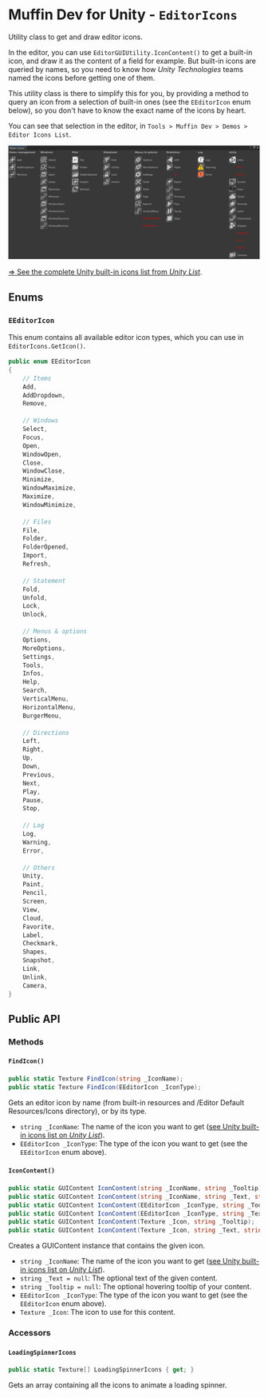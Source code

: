 # Muffin Dev for Unity - `EditorIcons`

Utility class to get and draw editor icons.

In the editor, you can use `EditorGUIUtility.IconContent()` to get a built-in icon, and draw it as the content of a field for example. But built-in icons are queried by names, so you need to know how *Unity Technologies* teams named the icons before getting one of them.

This utility class is there to simplify this for you, by providing a method to query an icon from a selection of built-in ones (see the `EEditorIcon` enum below), so you don't have to know the exact name of the icons by heart.

You can see that selection in the editor, in `Tools > Muffin Dev > Demos > Editor Icons List`.

![Preview of the *Editor Icons Editor Window*](./Images/editor-icons.png)

[=> See the complete Unity built-in icons list from *Unity List*](https://unitylist.com/p/5c3/Unity-editor-icons).

## Enums

### `EEditorIcon`

This enum contains all available editor icon types, which you can use in `EditorIcons.GetIcon()`.

```cs
public enum EEditorIcon
{
    // Items
    Add,
    AddDropdown,
    Remove,

    // Windows
    Select,
    Focus,
    Open,
    WindowOpen,
    Close,
    WindowClose,
    Minimize,
    WindowMaximize,
    Maximize,
    WindowMinimize,

    // Files
    File,
    Folder,
    FolderOpened,
    Import,
    Refresh,

    // Statement
    Fold,
    Unfold,
    Lock,
    Unlock,
    
    // Menus & options
    Options,
    MoreOptions,
    Settings,
    Tools,
    Infos,
    Help,
    Search,
    VerticalMenu,
    HorizontalMenu,
    BurgerMenu,

    // Directions
    Left,
    Right,
    Up,
    Down,
    Previous,
    Next,
    Play,
    Pause,
    Stop,

    // Log
    Log,
    Warning,
    Error,

    // Others
    Unity,
    Paint,
    Pencil,
    Screen,
    View,
    Cloud,
    Favorite,
    Label,
    Checkmark,
    Shapes,
    Snapshot,
    Link,
    Unlink,
    Camera,
}
```

## Public API

### Methods

#### `FindIcon()`

```cs
public static Texture FindIcon(string _IconName);
public static Texture FindIcon(EEditorIcon _IconType);
```

Gets an editor icon by name (from built-in resources and /Editor Default Resources/Icons directory), or by its type.

- `string _IconName`: The name of the icon you want to get ([see Unity built-in icons list on *Unity List*](https://unitylist.com/p/5c3/Unity-editor-icons)).
- `EEditorIcon _IconType`: The type of the icon you want to get (see the `EEditorIcon` enum above).

#### `IconContent()`

```cs
public static GUIContent IconContent(string _IconName, string _Tooltip);
public static GUIContent IconContent(string _IconName, string _Text, string _Tooltip);
public static GUIContent IconContent(EEditorIcon _IconType, string _Tooltip);
public static GUIContent IconContent(EEditorIcon _IconType, string _Text, string _Tooltip);
public static GUIContent IconContent(Texture _Icon, string _Tooltip);
public static GUIContent IconContent(Texture _Icon, string _Text, string _Tooltip);
```

Creates a GUIContent instance that contains the given icon.

- `string _IconName`: The name of the icon you want to get ([see Unity built-in icons list on *Unity List*](https://unitylist.com/p/5c3/Unity-editor-icons)).
- `string _Text = null`: The optional text of the given content.
- `string _Tooltip = null`: The optional hovering tooltip of your content.
- `EEditorIcon _IconType`: The type of the icon you want to get (see the `EEditorIcon` enum above).
- `Texture _Icon`: The icon to use for this content.

### Accessors

#### `LoadingSpinnerIcons`

```cs
public static Texture[] LoadingSpinnerIcons { get; }
```

Gets an array containing all the icons to animate a loading spinner.